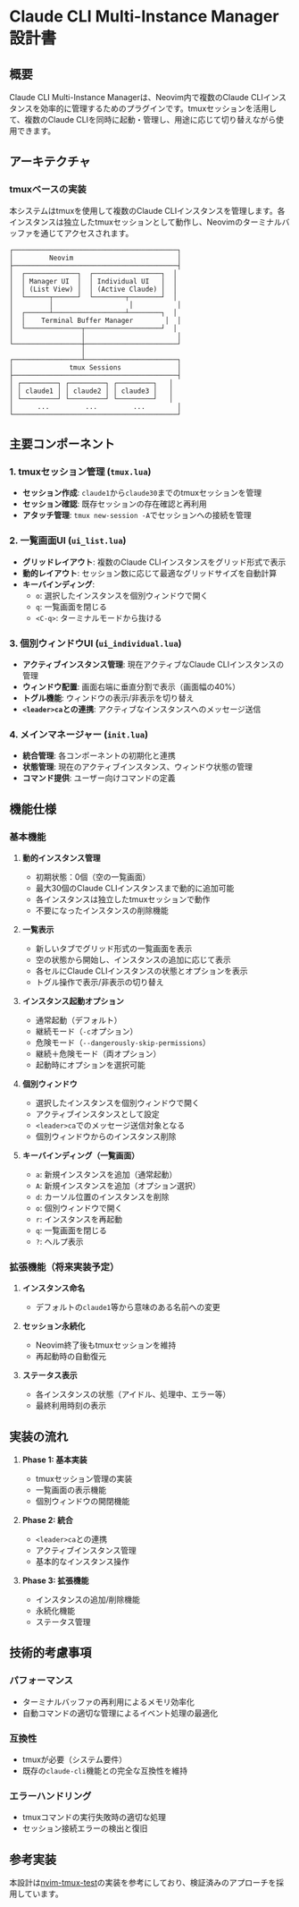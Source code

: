 # Claude CLI Multi-Instance Manager 設計書

## 概要

Claude CLI Multi-Instance Managerは、Neovim内で複数のClaude CLIインスタンスを効率的に管理するためのプラグインです。tmuxセッションを活用して、複数のClaude CLIを同時に起動・管理し、用途に応じて切り替えながら使用できます。

## アーキテクチャ

### tmuxベースの実装

本システムはtmuxを使用して複数のClaude CLIインスタンスを管理します。各インスタンスは独立したtmuxセッションとして動作し、Neovimのターミナルバッファを通じてアクセスされます。

```
┌─────────────────────────────────────────┐
│         Neovim                          │
├─────────────────────────────────────────┤
│  ┌─────────────┐  ┌─────────────────┐  │
│  │ Manager UI  │  │ Individual UI   │  │
│  │ (List View) │  │ (Active Claude) │  │
│  └──────┬──────┘  └────────┬────────┘  │
│         │                   │           │
│  ┌──────┴──────────────────┴────────┐  │
│  │    Terminal Buffer Manager        │  │
│  └──────────────┬───────────────────┘  │
│                 │                       │
└─────────────────┼───────────────────────┘
                  │
┌─────────────────┴───────────────────────┐
│              tmux Sessions              │
├─────────────────────────────────────────┤
│ ┌─────────┐ ┌─────────┐ ┌─────────┐   │
│ │ claude1 │ │ claude2 │ │ claude3 │   │
│ └─────────┘ └─────────┘ └─────────┘   │
│      ...         ...         ...        │
└─────────────────────────────────────────┘
```

## 主要コンポーネント

### 1. tmuxセッション管理 (`tmux.lua`)

- **セッション作成**: `claude1`から`claude30`までのtmuxセッションを管理
- **セッション確認**: 既存セッションの存在確認と再利用
- **アタッチ管理**: `tmux new-session -A`でセッションへの接続を管理

### 2. 一覧画面UI (`ui_list.lua`)

- **グリッドレイアウト**: 複数のClaude CLIインスタンスをグリッド形式で表示
- **動的レイアウト**: セッション数に応じて最適なグリッドサイズを自動計算
- **キーバインディング**:
  - `o`: 選択したインスタンスを個別ウィンドウで開く
  - `q`: 一覧画面を閉じる
  - `<C-q>`: ターミナルモードから抜ける

### 3. 個別ウィンドウUI (`ui_individual.lua`)

- **アクティブインスタンス管理**: 現在アクティブなClaude CLIインスタンスの管理
- **ウィンドウ配置**: 画面右端に垂直分割で表示（画面幅の40%）
- **トグル機能**: ウィンドウの表示/非表示を切り替え
- **`<leader>ca`との連携**: アクティブなインスタンスへのメッセージ送信

### 4. メインマネージャー (`init.lua`)

- **統合管理**: 各コンポーネントの初期化と連携
- **状態管理**: 現在のアクティブインスタンス、ウィンドウ状態の管理
- **コマンド提供**: ユーザー向けコマンドの定義

## 機能仕様

### 基本機能

1. **動的インスタンス管理**
   - 初期状態：0個（空の一覧画面）
   - 最大30個のClaude CLIインスタンスまで動的に追加可能
   - 各インスタンスは独立したtmuxセッションで動作
   - 不要になったインスタンスの削除機能

2. **一覧表示**
   - 新しいタブでグリッド形式の一覧画面を表示
   - 空の状態から開始し、インスタンスの追加に応じて表示
   - 各セルにClaude CLIインスタンスの状態とオプションを表示
   - トグル操作で表示/非表示の切り替え

3. **インスタンス起動オプション**
   - 通常起動（デフォルト）
   - 継続モード（`-c`オプション）
   - 危険モード（`--dangerously-skip-permissions`）
   - 継続＋危険モード（両オプション）
   - 起動時にオプションを選択可能

4. **個別ウィンドウ**
   - 選択したインスタンスを個別ウィンドウで開く
   - アクティブインスタンスとして設定
   - `<leader>ca`でのメッセージ送信対象となる
   - 個別ウィンドウからのインスタンス削除

5. **キーバインディング（一覧画面）**
   - `a`: 新規インスタンスを追加（通常起動）
   - `A`: 新規インスタンスを追加（オプション選択）
   - `d`: カーソル位置のインスタンスを削除
   - `o`: 個別ウィンドウで開く
   - `r`: インスタンスを再起動
   - `q`: 一覧画面を閉じる
   - `?`: ヘルプ表示

### 拡張機能（将来実装予定）

1. **インスタンス命名**
   - デフォルトの`claude1`等から意味のある名前への変更

2. **セッション永続化**
   - Neovim終了後もtmuxセッションを維持
   - 再起動時の自動復元

3. **ステータス表示**
   - 各インスタンスの状態（アイドル、処理中、エラー等）
   - 最終利用時刻の表示

## 実装の流れ

1. **Phase 1: 基本実装**
   - tmuxセッション管理の実装
   - 一覧画面の表示機能
   - 個別ウィンドウの開閉機能

2. **Phase 2: 統合**
   - `<leader>ca`との連携
   - アクティブインスタンス管理
   - 基本的なインスタンス操作

3. **Phase 3: 拡張機能**
   - インスタンスの追加/削除機能
   - 永続化機能
   - ステータス管理

## 技術的考慮事項

### パフォーマンス

- ターミナルバッファの再利用によるメモリ効率化
- 自動コマンドの適切な管理によるイベント処理の最適化

### 互換性

- tmuxが必要（システム要件）
- 既存の`claude-cli`機能との完全な互換性を維持

### エラーハンドリング

- tmuxコマンドの実行失敗時の適切な処理
- セッション接続エラーの検出と復旧

## 参考実装

本設計は[nvim-tmux-test](https://github.com/edo1z/nvim-tmux-test)の実装を参考にしており、検証済みのアプローチを採用しています。